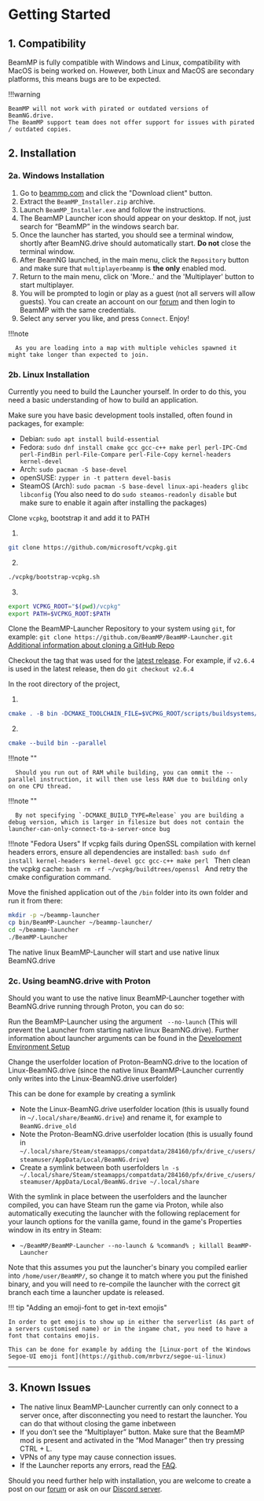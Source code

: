 # Getting Started

## **1. Compatibility**

BeamMP is fully compatible with Windows and Linux, compatibility with MacOS is being worked on.
However, both Linux and MacOS are secondary platforms, this means bugs are to be expected.

!!!warning

    BeamMP will not work with pirated or outdated versions of BeamNG.drive.
    The BeamMP support team does not offer support for issues with pirated / outdated copies.

## **2. Installation**

### **2a. Windows Installation**
1. Go to [beammp.com](https://beammp.com/) and click the "Download client" button.
2. Extract the `BeamMP_Installer.zip` archive.
3. Launch `BeamMP_Installer.exe` and follow the instructions.
4. The BeamMP Launcher icon should appear on your desktop. If not, just search for “BeamMP” in the windows search bar.
5. Once the launcher has started, you should see a terminal window, shortly after BeamNG.drive should automatically start. **Do not** close the terminal window.
6. After BeamNG launched, in the main menu, click the `Repository` button and make sure that `multiplayerbeammp` is **the only** enabled mod.
7. Return to the main menu, click on 'More..' and the 'Multiplayer' button to start multiplayer.
8. You will be prompted to login or play as a guest (not all servers will allow guests). You can create an account on our [forum](https://forum.beammp.com) and then login to BeamMP with the same credentials.
9. Select any server you like, and press `Connect`. Enjoy!

!!!note

      As you are loading into a map with multiple vehicles spawned it might take longer than expected to join.

### **2b. Linux Installation**

Currently you need to build the Launcher yourself.
In order to do this, you need a basic understanding of how to build an application.

Make sure you have basic development tools installed, often found in packages, for example:

- Debian: `sudo apt install build-essential`
- Fedora: `sudo dnf install cmake gcc gcc-c++ make perl perl-IPC-Cmd perl-FindBin perl-File-Compare perl-File-Copy kernel-headers kernel-devel`
- Arch: `sudo pacman -S base-devel`
- openSUSE: `zypper in -t pattern devel-basis`
- SteamOS (Arch): `sudo pacman -S base-devel linux-api-headers glibc libconfig` (You also need to do `sudo steamos-readonly disable` but make sure to enable it again after installing the packages)


Clone `vcpkg`, bootstrap it and add it to PATH

1. 
```bash
git clone https://github.com/microsoft/vcpkg.git
```

2. 
```bash
./vcpkg/bootstrap-vcpkg.sh
```

3. 
```bash
export VCPKG_ROOT="$(pwd)/vcpkg"
export PATH=$VCPKG_ROOT:$PATH
```


Clone the BeamMP-Launcher Repository to your system using `git`, for example:
`git clone https://github.com/BeamMP/BeamMP-Launcher.git`
[Additional information about cloning a GitHub Repo](https://docs.github.com/en/repositories/creating-and-managing-repositories/cloning-a-repository)

Checkout the tag that was used for the [latest release](https://github.com/BeamMP/BeamMP-Launcher/releases/latest). For example, if `v2.6.4` is used in the latest release, then do `git checkout v2.6.4`

In the root directory of the project,

1. 
```cmake
cmake . -B bin -DCMAKE_TOOLCHAIN_FILE=$VCPKG_ROOT/scripts/buildsystems/vcpkg.cmake -DVCPKG_TARGET_TRIPLET=x64-linux
```

2. 
```cmake
cmake --build bin --parallel
```

!!!note ""

      Should you run out of RAM while building, you can ommit the --parallel instruction, it will then use less RAM due to building only on one CPU thread.

!!!note ""

      By not specifying `-DCMAKE_BUILD_TYPE=Release` you are building a debug version, which is larger in filesize but does not contain the launcher-can-only-connect-to-a-server-once bug

!!!note "Fedora Users"
    If vcpkg fails during OpenSSL compilation with kernel headers errors, ensure all dependencies are installed:
    ```bash
    sudo dnf install kernel-headers kernel-devel gcc gcc-c++ make perl
    ```
    Then clean the vcpkg cache:
    ```bash
    rm -rf ~/vcpkg/buildtrees/openssl
    ```
    And retry the cmake configuration command.

Move the finished application out of the `/bin` folder into its own folder and run it from there:
```bash
mkdir -p ~/beammp-launcher
cp bin/BeamMP-Launcher ~/beammp-launcher/
cd ~/beammp-launcher
./BeamMP-Launcher
```

The native linux BeamMP-Launcher will start and use native linux BeamNG.drive

### **2c. Using beamNG.drive with Proton**

Should you want to use the native linux BeamMP-Launcher together with BeamNG.drive running through Proton, you can do so:

Run the BeamMP-Launcher using the argument ` --no-launch` (This will prevent the Launcher from starting native linux BeamNG.drive). Further information about launcher arguments can be found in the [Development Environment Setup](../guides/beammp-dev/beammp-dev.md)

Change the userfolder location of Proton-BeamNG.drive to the location of Linux-BeamNG.drive (since the native linux BeamMP-Launcher currently only writes into the Linux-BeamNG.drive userfolder)

This can be done for example by creating a symlink

- Note the Linux-BeamNG.drive userfolder location (this is usually found in `~/.local/share/BeamNG.drive`) and rename it, for example to `BeamNG.drive_old`
- Note the Proton-BeamNG.drive userfolder location (this is usually found in `~/.local/share/Steam/steamapps/compatdata/284160/pfx/drive_c/users/steamuser/AppData/Local/BeamNG.drive`)
- Create a symlink between both userfolders `ln -s ~/.local/share/Steam/steamapps/compatdata/284160/pfx/drive_c/users/steamuser/AppData/Local/BeamNG.drive ~/.local/share`

With the symlink in place between the userfolders and the launcher compiled, you can have Steam run the game via Proton, while also automatically executing the launcher with the following replacement for your launch options for the vanilla game, found in the game's Properties window in its entry in Steam:

- `~/BeamMP/BeamMP-Launcher --no-launch & %command% ; killall BeamMP-Launcher`

Note that this assumes you put the launcher's binary you compiled earlier into `/home/user/BeamMP/`, so change it to match where you put the finished binary, and you will need to re-compile the launcher with the correct git branch each time a launcher update is released.

!!! tip "Adding an emoji-font to get in-text emojis"

    In order to get emojis to show up in either the serverlist (As part of a servers customised name) or in the ingame chat, you need to have a font that contains emojis.

    This can be done for example by adding the [Linux-port of the Windows Segoe-UI emoji font](https://github.com/mrbvrz/segoe-ui-linux)

---

## **3. Known Issues**
- The native linux BeamMP-Launcher currently can only connect to a server once, after disconnecting you need to restart the launcher. You can do that without closing the game inbetween
- If you don’t see the “Multiplayer” button. Make sure that the BeamMP mod is present and activated in the “Mod Manager” then try pressing CTRL + L.
- VPNs of any type may cause connection issues.
- If the Launcher reports any errors, read the [FAQ](https://forum.beammp.com/c/faq/35).

Should you need further help with installation, you are welcome to create a post on our [forum](https://forum.beammp.com) or ask on our [Discord server](https://discord.gg/beammp).
